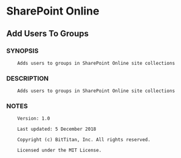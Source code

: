 # SharePoint Online
## Add Users To Groups
### SYNOPSIS
```
    Adds users to groups in SharePoint Online site collections
```
### DESCRIPTION
```
    Adds users to groups in SharePoint Online site collections
```
### NOTES
```
    Version: 1.0
    Last updated: 5 December 2018
    Copyright (c) BitTitan, Inc. All rights reserved.
    Licensed under the MIT License.
```

